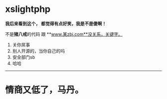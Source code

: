 # xslightphp 

**我后来看到这个， 都觉得有点好笑，我是不是傻啊！**

不是**猪八戒**的代码 跟 **www.某zbj.com**没关系，关键字。

1. 关你屌事
2. 别人开源的，当你自己的吗
3. 安全部门sb
4. 哈哈


---------------

# 情商又低了，马丹。
